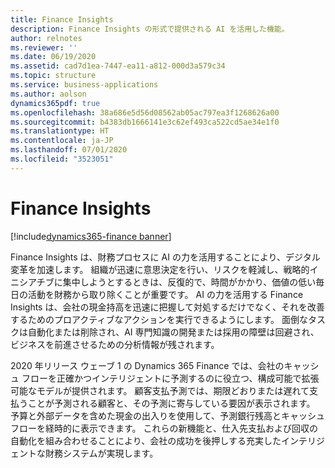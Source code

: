 ```yaml
---
title: Finance Insights
description: Finance Insights の形式で提供される AI を活用した機能。
author: relnotes
ms.reviewer: ''
ms.date: 06/19/2020
ms.assetid: cad7d1ea-7447-ea11-a812-000d3a579c34
ms.topic: structure
ms.service: business-applications
ms.author: aolson
dynamics365pdf: true
ms.openlocfilehash: 38a686e5d56d08562ab05ac797ea3f1268626a00
ms.sourcegitcommit: b4383db1666141e3c62ef493ca522cd5ae34e1f0
ms.translationtype: HT
ms.contentlocale: ja-JP
ms.lasthandoff: 07/01/2020
ms.locfileid: "3523051"
---
```

# <a name="finance-insights"></a>Finance Insights

[!include[dynamics365-finance banner](../includes/dynamics365-finance.md)]

<!--structure start-->
Finance Insights は、財務プロセスに AI の力を活用することにより、デジタル変革を加速します。 組織が迅速に意思決定を行い、リスクを軽減し、戦略的イニシアチブに集中しようとするときは、反復的で、時間がかかり、価値の低い毎日の活動を財務から取り除くことが重要です。 AI の力を活用する Finance Insights は、会社の現金持高を迅速に把握して対処するだけでなく、それを改善するためのプロアクティブなアクションを実行できるようにします。 面倒なタスクは自動化または削除され、AI 専門知識の開発または採用の障壁は回避され、ビジネスを前進させるための分析情報が残されます。  

2020 年リリース ウェーブ 1 の Dynamics 365 Finance では、会社のキャッシュ フローを正確かつインテリジェントに予測するのに役立つ、構成可能で拡張可能なモデルが提供されます。 顧客支払予測では、期限どおりまたは遅れて支払うことが予測される顧客と、その予測に寄与している要因が表示されます。 予算と外部データを含めた現金の出入りを使用して、予測銀行残高とキャッシュ フローを経時的に表示できます。 これらの新機能と、仕入先支払および回収の自動化を組み合わせることにより、会社の成功を後押しする充実したインテリジェントな財務システムが実現します。
<!--structure end-->



